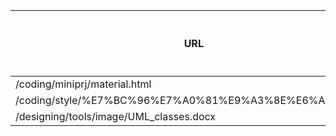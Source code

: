 | URL  | 文章标题 | 访问人次   | 访问IP数 |
|------|----------|------------|----------|
| /coding/miniprj/material.html | title | 172800 | 8 |
| /coding/style/%E7%BC%96%E7%A0%81%E9%A3%8E%E6%A0%BC.zip | title | 15600 | 9 |
| /designing/tools/image/UML_classes.docx | title | 11600 | 8 |
